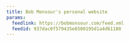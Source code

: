 ```yaml
---
title: Bob Monsour's personal website
params:
  feedlink: https://bobmonsour.com/feed.xml
  feedid: 937dac0f579435e6500195d1a4d61180
---
```

